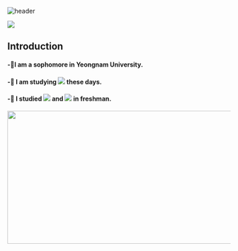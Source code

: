 ![header](https://capsule-render.vercel.app/api?type=waving&color=gradient&height=300&section=header&text=Hello%20World%20!)

<a href="https://www.instagram.com/2_c__young/" target="_blank"><img src="https://img.shields.io/badge/Instagram-E4405F?style=flat-square&logo=Instagram&logoColor=white"/></a>

## Introduction
#### -🔭I am a sophomore in Yeongnam University.
#### -🌱 I am studying <img src="https://img.shields.io/badge/C++-00599C?style=flat-square&logo=C%2B%2B&logoColor=white"/> these days.
#### -🌱 I studied <img src="https://img.shields.io/badge/Python-3776AB?style=flat-square&logo=Python&logoColor=white"/> and <img src="https://img.shields.io/badge/C-A8B9CC?style=flat-square&logo=C&logoColor=white"/> in freshman.

<a href="https://www.gitanimals.org/en_US?utm_medium=image&utm_source=2-C-Young&utm_content=farm">
<img
  src="https://render.gitanimals.org/farms/2-C-Young"
  width="600"
  height="300"
/>
</a>
<!--
**2-C-Young/2-C-Young** is a ✨ _special_ ✨ repository because its `README.md` (this file) appears on your GitHub profile.

Here are some ideas to get you started:

- 🔭 I’m currently working on ...
- 🌱 I’m currently learning ...
- 👯 I’m looking to collaborate on ...
- 🤔 I’m looking for help with ...
- 💬 Ask me about ...
- 📫 How to reach me: ...
- 😄 Pronouns: ...
- ⚡ Fun fact: ...
-->
